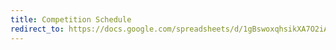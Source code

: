 ```yaml
---
title: Competition Schedule
redirect_to: https://docs.google.com/spreadsheets/d/1gBswoxqhsikXA7O2iAXOabgaS-g-O-fbSV4Bh-wOLZs/edit?usp=drivesdk
---
```

